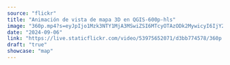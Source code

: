 ```yaml
---
source: "flickr"
title: "Animación de vista de mapa 3D en QGIS-600p-hls"
image: "360p.mp4?s=eyJpIjo1Mzk3NTY1MjA3MSwiZSI6MTcyOTAzODk2MywicyI6IjY2NWYwZGEzMzVmM2M3NTRmOWY0NWQ0YjFkZDgzNDYzNzUwNTFiNjAiLCJ2IjoxfQ.mp4"
date: "2024-09-06"
link: "https://live.staticflickr.com/video/53975652071/d3bb774578/360p.mp4?s=eyJpIjo1Mzk3NTY1MjA3MSwiZSI6MTcyOTAzODk2MywicyI6IjY2NWYwZGEzMzVmM2M3NTRmOWY0NWQ0YjFkZDgzNDYzNzUwNTFiNjAiLCJ2IjoxfQ"
draft: "true"
showcase: "map"
---
```

